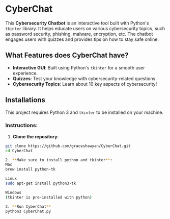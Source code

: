 # CyberChat

This **Cybersecurity Chatbot** is an interactive tool built with Python's `tkinter` library. It helps educate users on various cybersecurity topics, such as password security, phishing, malware, encryption, etc. The chatbot engages users with quizzes and provides tips on how to stay safe online.

## What Features does CyberChat have?

- **Interactive GUI**: Built using Python's `tkinter` for a smooth user experience.
- **Quizzes**: Test your knowledge with cybersecurity-related questions.
- **Cybersecurity Topics**: Learn about 10 key aspects of cybersecurity!

## Installations

This project requires Python 3 and `tkinter` to be installed on your machine.

### Instructions:

 1. **Clone the repository**:
   ```bash
   git clone https://github.com/graceshawyan/CyberChat.git
   cd CyberChat

 2. **Make sure to install python and tkinter**:
   Mac
   brew install python-tk

   Linux
   sudo apt-get install python3-tk

   Windows
   (tkinter is pre-installed with python)

 3. **Run CyberChat**
   python3 CyberChat.py


